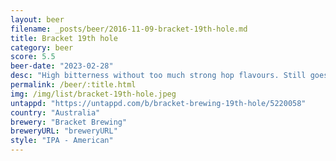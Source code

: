 ```yaml
---
layout: beer
filename: _posts/beer/2016-11-09-bracket-19th-hole.md
title: Bracket 19th hole
category: beer
score: 5.5
beer-date: "2023-02-28"
desc: "High bitterness without too much strong hop flavours. Still goes down easy"
permalink: /beer/:title.html
img: /img/list/bracket-19th-hole.jpeg
untappd: "https://untappd.com/b/bracket-brewing-19th-hole/5220058"
country: "Australia"
brewery: "Bracket Brewing"
breweryURL: "breweryURL"
style: "IPA - American"
---
```

